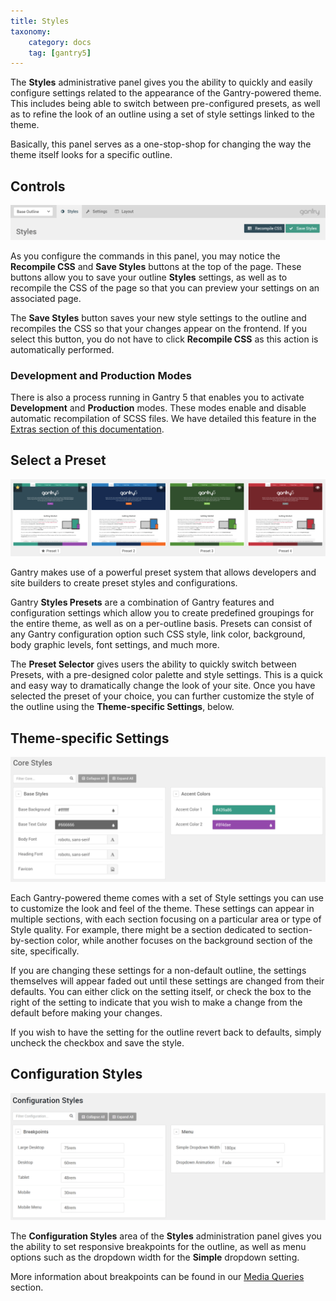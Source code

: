 ```yaml
---
title: Styles
taxonomy:
    category: docs
    tag: [gantry5]
---
```


The **Styles** administrative panel gives you the ability to quickly and easily configure settings related to the appearance of the Gantry-powered theme. This includes being able to switch between pre-configured presets, as well as to refine the look of an outline using a set of style settings linked to the theme.

Basically, this panel serves as a one-stop-shop for changing the way the theme itself looks for a specific outline. 

## Controls

![Controls](controls.png?classes=shadow,border)

As you configure the commands in this panel, you may notice the **Recompile CSS** and **Save Styles** buttons at the top of the page. These buttons allow you to save your outline **Styles** settings, as well as to recompile the CSS of the page so that you can preview your settings on an associated page.

<!-- The **Recompile CSS** button compiles your adjusted settings to the CSS for the outline. This is a useful button if you are making changes to the outline's style and would like to check your work before locking in the changes and saving the Styles. -->

The **Save Styles** button saves your new style settings to the outline and recompiles the CSS so that your changes appear on the frontend. If you select this button, you do not have to click **Recompile CSS** as this action is automatically performed.

### Development and Production Modes

There is also a process running in Gantry 5 that enables you to activate **Development** and **Production** modes. These modes enable and disable automatic recompilation of SCSS files. We have detailed this feature in the [Extras section of this documentation](../extras).

## Select a Preset

![Select a Preset](presets.png?classes=shadow,border)

Gantry makes use of a powerful preset system that allows developers and site builders to create preset styles and configurations.

Gantry **Styles Presets** are a combination of Gantry features and configuration settings which allow you to create predefined groupings for the entire theme, as well as on a per-outline basis. Presets can consist of any Gantry configuration option such CSS style, link color, background, body graphic levels, font settings, and much more.

The **Preset Selector** gives users the ability to quickly switch between Presets, with a pre-designed color palette and style settings. This is a quick and easy way to dramatically change the look of your site. Once you have selected the preset of your choice, you can further customize the style of the outline using the **Theme-specific Settings**, below.

## Theme-specific Settings

![Settings](settings.png?classes=shadow,border)

Each Gantry-powered theme comes with a set of Style settings you can use to customize the look and feel of the theme. These settings can appear in multiple sections, with each section focusing on a particular area or type of Style quality. For example, there might be a section dedicated to section-by-section color, while another focuses on the background section of the site, specifically. 

If you are changing these settings for a non-default outline, the settings themselves will appear faded out until these settings are changed from their defaults. You can either click on the setting itself, or check the box to the right of the setting to indicate that you wish to make a change from the default before making your changes.

If you wish to have the setting for the outline revert back to defaults, simply uncheck the checkbox and save the style.

## Configuration Styles

![Settings](configuration_styles.png?classes=shadow,border)

The **Configuration Styles** area of the **Styles** administration panel gives you the ability to set responsive breakpoints for the outline, as well as menu options such as the dropdown width for the **Simple** dropdown setting. 

More information about breakpoints can be found in our [Media Queries](../../tutorials/media-queries#defining-breakpoints) section.